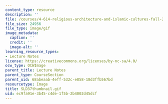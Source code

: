 ```yaml
---
content_type: resource
description: ''
file: /courses/4-614-religious-architecture-and-islamic-cultures-fall-2002/ec9fa91e3b45c4de1f5b2b4002d45dcf_SLD37thumbnail.gif
file_size: 24956
file_type: image/gif
image_metadata:
  caption: ''
  credit: ''
  image-alt: ''
learning_resource_types:
- Lecture Notes
license: https://creativecommons.org/licenses/by-nc-sa/4.0/
ocw_type: OCWImage
parent_title: Lecture Notes
parent_type: CourseSection
parent_uid: 68abeaab-4eff-532c-e858-18d3ffb567bd
resourcetype: Image
title: SLD37thumbnail.gif
uid: ec9fa91e-3b45-c4de-1f5b-2b4002d45dcf
---
```

